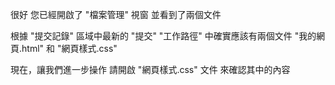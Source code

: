 很好
您已經開啟了 "檔案管理" 視窗
並看到了兩個文件

根據 "提交記錄" 區域中最新的 "提交"
"工作路徑" 中確實應該有兩個文件
"我的網頁.html" 和 "網頁樣式.css"

現在，讓我們進一步操作
請開啟 "網頁樣式.css" 文件
來確認其中的內容